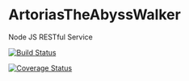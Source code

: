 # ArtoriasTheAbyssWalker
Node JS RESTful Service

[![Build Status](https://travis-ci.org/mazarag2/Artorias.svg?branch=master)](https://travis-ci.org/mazarag2/Artorias)

[![Coverage Status](https://coveralls.io/repos/github/mazarag2/ArtoriasTheAbyssWalker/badge.svg?branch=master)](https://coveralls.io/github/mazarag2/ArtoriasTheAbyssWalker?branch=master)



